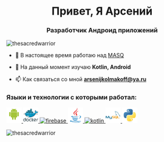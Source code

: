 <h1 align="center">Привет, Я Арсений</h1>
<h3 align="center">Разработчик Андроид приложений</h3>

<p align="left"> <img src="https://komarev.com/ghpvc/?username=thesacredwarrior&label=Profile%20views&color=0e75b6&style=flat" alt="thesacredwarrior" /> </p>

- 🔭 В настоящее время работаю над [MASQ](https://github.com/thesacredwarrior/Masq)

- 🌱 На данный момент изучаю **Kotlin, Android**

- 📫 Как связаться со мной **arsenijkolmakoff@ya.ru**


<p align="left">
</p>

<h3 align="left">Языки и технологии с которыми работал:</h3>
<p align="left"> <a href="https://developer.android.com" target="_blank" rel="noreferrer"> <img src="https://raw.githubusercontent.com/devicons/devicon/master/icons/android/android-original-wordmark.svg" alt="android" width="40" height="40"/> </a> <a href="https://www.docker.com/" target="_blank" rel="noreferrer"> <img src="https://raw.githubusercontent.com/devicons/devicon/master/icons/docker/docker-original-wordmark.svg" alt="docker" width="40" height="40"/> </a> <a href="https://firebase.google.com/" target="_blank" rel="noreferrer"> <img src="https://www.vectorlogo.zone/logos/firebase/firebase-icon.svg" alt="firebase" width="40" height="40"/> </a> <a href="https://www.java.com" target="_blank" rel="noreferrer"> <img src="https://raw.githubusercontent.com/devicons/devicon/master/icons/java/java-original.svg" alt="java" width="40" height="40"/> </a> <a href="https://kotlinlang.org" target="_blank" rel="noreferrer"> <img src="https://www.vectorlogo.zone/logos/kotlinlang/kotlinlang-icon.svg" alt="kotlin" width="40" height="40"/> </a> <a href="https://www.mysql.com/" target="_blank" rel="noreferrer"> <img src="https://raw.githubusercontent.com/devicons/devicon/master/icons/mysql/mysql-original-wordmark.svg" alt="mysql" width="40" height="40"/> </a> <a href="https://www.python.org" target="_blank" rel="noreferrer"> <img src="https://raw.githubusercontent.com/devicons/devicon/master/icons/python/python-original.svg" alt="python" width="40" height="40"/> </a> </p>


<p><img align="center" src="https://github-readme-streak-stats.herokuapp.com/?user=thesacredwarrior&" alt="thesacredwarrior" /></p>
